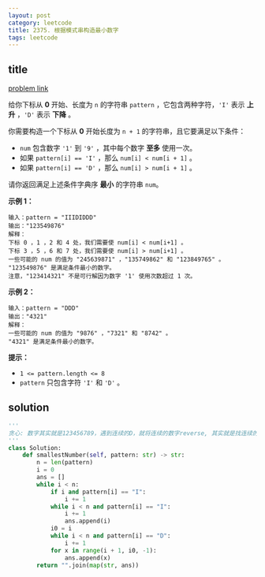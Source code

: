 ```yaml
---
layout: post
category: leetcode
title: 2375. 根据模式串构造最小数字
tags: leetcode
---
```


## title
[problem link](https://leetcode.cn/problems/construct-smallest-number-from-di-string/)

给你下标从 **0** 开始、长度为 `n` 的字符串 `pattern` ，它包含两种字符，`'I'` 表示 **上升** ，`'D'` 表示 **下降** 。

你需要构造一个下标从 **0** 开始长度为 `n + 1` 的字符串，且它要满足以下条件：

- `num` 包含数字 `'1'` 到 `'9'` ，其中每个数字 **至多** 使用一次。
- 如果 `pattern[i] == 'I'` ，那么 `num[i] < num[i + 1]` 。
- 如果 `pattern[i] == 'D'` ，那么 `num[i] > num[i + 1]` 。

请你返回满足上述条件字典序 **最小** 的字符串 `num`。

 

**示例 1：**

```
输入：pattern = "IIIDIDDD"
输出："123549876"
解释：
下标 0 ，1 ，2 和 4 处，我们需要使 num[i] < num[i+1] 。
下标 3 ，5 ，6 和 7 处，我们需要使 num[i] > num[i+1] 。
一些可能的 num 的值为 "245639871" ，"135749862" 和 "123849765" 。
"123549876" 是满足条件最小的数字。
注意，"123414321" 不是可行解因为数字 '1' 使用次数超过 1 次。
```

**示例 2：**

```
输入：pattern = "DDD"
输出："4321"
解释：
一些可能的 num 的值为 "9876" ，"7321" 和 "8742" 。
"4321" 是满足条件最小的数字。
```

 

**提示：**

- `1 <= pattern.length <= 8`
- `pattern` 只包含字符 `'I'` 和 `'D'` 。


## solution

```python
'''
贪心: 数字其实就是123456789，遇到连续的D，就将连续的数字reverse, 其实就是找连续的I，连续的D，然后分段。
'''
class Solution:
    def smallestNumber(self, pattern: str) -> str:
        n = len(pattern)
        i = 0
        ans = []
        while i < n:
            if i and pattern[i] == "I":
                i += 1
            while i < n and pattern[i] == "I":
                i += 1
                ans.append(i)
            i0 = i
            while i < n and pattern[i] == "D":
                i += 1
            for x in range(i + 1, i0, -1):
                ans.append(x)
        return "".join(map(str, ans))

```

